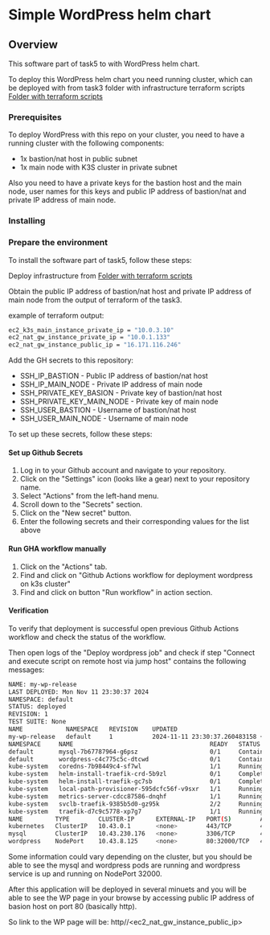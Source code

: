# Simple WordPress helm chart

## Overview

This software part of task5 to with WordPress helm chart.

To deploy this WordPress helm chart you need running cluster, which can be deployed with from task3 folder with infrastructure terraform scripts [Folder with terraform scripts](https://github.com/thirdmadman/rsschool-devops-course-tasks/tree/task-5/task_3)

### Prerequisites

To deploy WordPress with this repo on your cluster, you need to have a running cluster with the following components:

- 1x bastion/nat host in public subnet
- 1x main node with K3S cluster in private subnet

Also you need to have a private keys for the bastion host and the main node, user names for this keys and public IP address of bastion/nat and private IP address of main node.

### Installing

### Prepare the environment

To install the software part of task5, follow these steps:

Deploy infrastructure from [Folder with terraform scripts](https://github.com/thirdmadman/rsschool-devops-course-tasks/tree/task-5/task_3)

Obtain the public IP address of bastion/nat host and private IP address of main node from the output of terraform of the task3.

example of terraform output:

```bash
ec2_k3s_main_instance_private_ip = "10.0.3.10"
ec2_nat_gw_instance_private_ip = "10.0.1.133"
ec2_nat_gw_instance_public_ip = "16.171.116.246"
```

Add the GH secrets to this repository:

- SSH_IP_BASTION - Public IP address of bastion/nat host
- SSH_IP_MAIN_NODE - Private IP address of main node
- SSH_PRIVATE_KEY_BASION - Private key of bastion/nat host
- SSH_PRIVATE_KEY_MAIN_NODE - Private key of main node
- SSH_USER_BASTION - Username of bastion/nat host
- SSH_USER_MAIN_NODE - Username of main node

To set up these secrets, follow these steps:

#### Set up Github Secrets

1. Log in to your Github account and navigate to your repository.
2. Click on the "Settings" icon (looks like a gear) next to your repository name.
3. Select "Actions" from the left-hand menu.
4. Scroll down to the "Secrets" section.
5. Click on the "New secret" button.
6. Enter the following secrets and their corresponding values for the list above

#### Run GHA workflow manually

1. Click on the "Actions" tab.
2. Find and click on "Github Actions workflow for deployment wordpress on k3s cluster"
3. Find and click on button "Run workflow" in action section.

#### Verification

To verify that deployment is successful open previous Github Actions workflow and check the status of the workflow.

Then open logs of the "Deploy wordpress job" and check if step "Connect and execute script on remote host via jump host" contains the following messages:

```bash
NAME: my-wp-release
LAST DEPLOYED: Mon Nov 11 23:30:37 2024
NAMESPACE: default
STATUS: deployed
REVISION: 1
TEST SUITE: None
NAME         	NAMESPACE	REVISION	UPDATED                                	STATUS  	CHART                	APP VERSION
my-wp-release	default  	1       	2024-11-11 23:30:37.260483158 +0000 UTC	deployed	wordpress-chart-0.1.0	6.6.2      
NAMESPACE     NAME                                      READY   STATUS              RESTARTS        AGE     IP          NODE                                       NOMINATED NODE   READINESS GATES
default       mysql-7b67787964-g6psz                    0/1     ContainerCreating   0               2s      <none>      ip-10-0-3-10.eu-north-1.compute.internal   <none>           <none>
default       wordpress-c4c775c5c-dtcwd                 0/1     ContainerCreating   0               2s      <none>      ip-10-0-3-10.eu-north-1.compute.internal   <none>           <none>
kube-system   coredns-7b98449c4-sf7wl                   1/1     Running             6 (3m1s ago)    4h22m   10.42.0.5   ip-10-0-3-10.eu-north-1.compute.internal   <none>           <none>
kube-system   helm-install-traefik-crd-5b9zl            0/1     Completed           0               4h22m   10.42.0.3   ip-10-0-3-10.eu-north-1.compute.internal   <none>           <none>
kube-system   helm-install-traefik-gc7sb                0/1     Completed           2               4h22m   10.42.0.6   ip-10-0-3-10.eu-north-1.compute.internal   <none>           <none>
kube-system   local-path-provisioner-595dcfc56f-v9sxr   1/1     Running             0               4h22m   10.42.0.4   ip-10-0-3-10.eu-north-1.compute.internal   <none>           <none>
kube-system   metrics-server-cdcc87586-dnqhf            1/1     Running             8 (2m26s ago)   4h22m   10.42.0.2   ip-10-0-3-10.eu-north-1.compute.internal   <none>           <none>
kube-system   svclb-traefik-9385b5d0-gz95k              2/2     Running             0               4h22m   10.42.0.7   ip-10-0-3-10.eu-north-1.compute.internal   <none>           <none>
kube-system   traefik-d7c9c5778-xp7g7                   1/1     Running             5 (3m25s ago)   4h22m   10.42.0.8   ip-10-0-3-10.eu-north-1.compute.internal   <none>           <none>
NAME         TYPE        CLUSTER-IP      EXTERNAL-IP   PORT(S)        AGE
kubernetes   ClusterIP   10.43.0.1       <none>        443/TCP        4h23m
mysql        ClusterIP   10.43.230.176   <none>        3306/TCP       4s
wordpress    NodePort    10.43.8.125     <none>        80:32000/TCP   4s
```

Some information could vary depending on the cluster, but you should be able to see the mysql and wordpress pods are running and wordpress service is up and running on NodePort 32000.

After this application will be deployed in several minuets and you will be able to see the WP page in your browse by accessing public IP address of basion host on port 80 (basically http).

So link to the WP page will be: http//<ec2_nat_gw_instance_public_ip>

